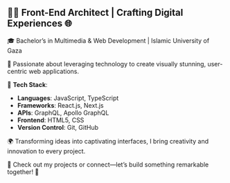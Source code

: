## 👨‍💻 Front-End Architect | Crafting Digital Experiences 🌐

🎓 Bachelor’s in Multimedia & Web Development | Islamic University of Gaza

🚀 Passionate about leveraging technology to create visually stunning, user-centric web applications.

💼 **Tech Stack**:
- **Languages**: JavaScript, TypeScript
- **Frameworks**: React.js, Next.js
- **APIs**: GraphQL, Apollo GraphQL
- **Frontend**: HTML5, CSS
- **Version Control**: Git, GitHub

🌍 Transforming ideas into captivating interfaces, I bring creativity and innovation to every project.

📌 Check out my projects or connect—let’s build something remarkable together! 🤝
